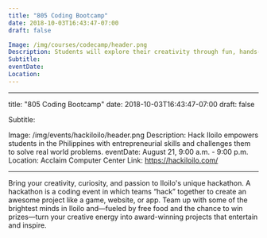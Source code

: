 ```yaml
---
title: "805 Coding Bootcamp"
date: 2018-10-03T16:43:47-07:00
draft: false

Image: /img/courses/codecamp/header.png
Description: Students will explore their creativity through fun, hands-on projects across four tracks ranging from coding to art & design. 
Subtitle:
eventDate: 
Location: 
---
```

---
title: "805 Coding Bootcamp"
date: 2018-10-03T16:43:47-07:00
draft: false

Subtitle:

Image: /img/events/hackiloilo/header.png
Description: Hack Iloilo empowers students in the Philippines with entrepreneurial skills and challenges them to solve real world problems.
eventDate: August 21, 9:00 a.m. - 9:00 p.m.
Location: Acclaim Computer Center
Link: https://hackiloilo.com/

---
Bring your creativity, curiosity, and passion to Iloilo's unique hackathon. A hackathon is a coding event in which teams “hack” together to create an awesome project like a game, website, or app. Team up with some of the brightest minds in Iloilo and—fueled by free food and the chance to win prizes—turn your creative energy into award-winning projects that entertain and inspire.


